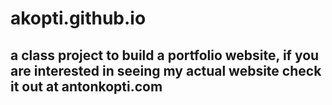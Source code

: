 # akopti.github.io

## a class project to build a portfolio website, if you are interested in seeing my actual website check it out at antonkopti.com
